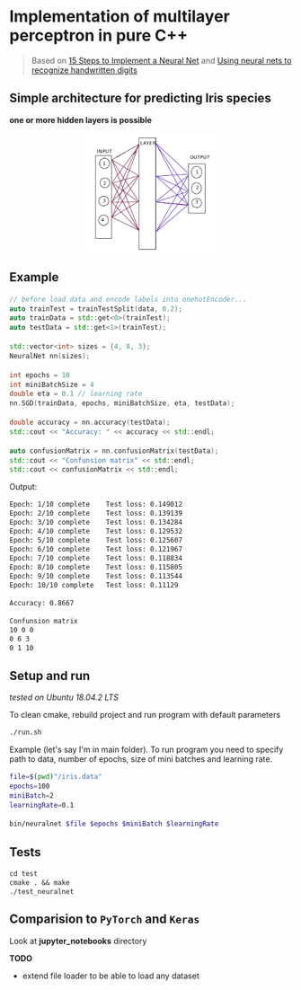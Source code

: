 # Implementation of multilayer perceptron in pure C++

> Based on [15 Steps to Implement a Neural Net](http://code-spot.co.za/2009/10/08/15-steps-to-implemented-a-neural-net/) and 
[Using neural nets to recognize handwritten digits](http://neuralnetworksanddeeplearning.com/chap1.html)


## Simple architecture for predicting **Iris** species
**one or more hidden layers is possible**

<p align ="center">
    <img src="neural_net.png" width="50%" height="50%">
</p>

## Example

```cpp
// before load data and encode labels into onehotEncoder...
auto trainTest = trainTestSplit(data, 0.2);
auto trainData = std::get<0>(trainTest);
auto testData = std::get<1>(trainTest);

std::vector<int> sizes = {4, 8, 3};
NeuralNet nn(sizes);

int epochs = 10
int miniBatchSize = 4
double eta = 0.1 // learning rate
nn.SGD(trainData, epochs, miniBatchSize, eta, testData);

double accuracy = nn.accuracy(testData);
std::cout << "Accuracy: " << accuracy << std::endl;

auto confusionMatrix = nn.confusionMatrix(testData);
std::cout << "Confunsion matrix" << std::endl;
std::cout << confusionMatrix << std::endl;
```

Output:
```
Epoch: 1/10 complete    Test loss: 0.149012
Epoch: 2/10 complete    Test loss: 0.139139
Epoch: 3/10 complete    Test loss: 0.134284
Epoch: 4/10 complete    Test loss: 0.129532
Epoch: 5/10 complete    Test loss: 0.125607
Epoch: 6/10 complete    Test loss: 0.121967
Epoch: 7/10 complete    Test loss: 0.118834
Epoch: 8/10 complete    Test loss: 0.115805
Epoch: 9/10 complete    Test loss: 0.113544
Epoch: 10/10 complete   Test loss: 0.11129

Accuracy: 0.8667

Confunsion matrix
10 0 0 
0 6 3 
0 1 10
```


## Setup and run
_tested on Ubuntu 18.04.2 LTS_

To clean cmake, rebuild project and run program with default parameters
```bash
./run.sh
```
Example (let's say I'm in main folder). To run program you need to specify path to data, number of epochs, size of mini batches and learning rate.
```bash
file=$(pwd)"/iris.data"
epochs=100
miniBatch=2
learningRate=0.1

bin/neuralnet $file $epochs $miniBatch $learningRate
```


## Tests

```console
cd test
cmake . && make
./test_neuralnet
```

## Comparision to `PyTorch` and `Keras`

Look at **jupyter_notebooks** directory



**TODO**
- extend file loader to be able to load any dataset
